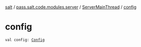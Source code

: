 [salt](../../index.md) / [pass.salt.code.modules.server](../index.md) / [ServerMainThread](index.md) / [config](./config.md)

# config

`val config: `[`Config`](../../pass.salt.code.loader.config/-config/index.md)